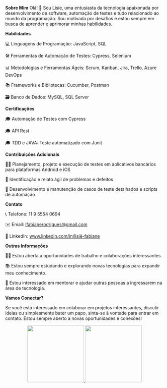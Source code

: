 **Sobre Mim**
Olá! 👋 Sou Lisie, uma entusiasta da tecnologia apaixonada por desenvolvimento de software, automação de testes e tudo relacionado ao mundo da programação. Sou motivada por desafios e estou sempre em busca de aprender e aprimorar minhas habilidades.

**Habilidades**

💻 Linguagens de Programação: JavaScript, SQL

🛠️ Ferramentas de Automação de Testes: Cypress, Selenium

📊 Metodologias e Ferramentas Ágeis: Scrum, Kanban, Jira, Trello, Azure DevOps

📚 Frameworks e Bibliotecas: Cucumber, Postman

🗃️ Banco de Dados: MySQL, SQL Server

**Certificações**

🎓 Automação de Testes com Cypress

🎓 API Rest

🎓 TDD e JAVA: Teste automatizado com Junit

**Contribuições Adicionais**

👩‍💻 Planejamento, projeto e execução de testes em aplicativos bancários para plataformas Android e iOS

📝 Identificação e relato ágil de problemas e defeitos

🔧 Desenvolvimento e manutenção de casos de teste detalhados e scripts de automação

**Contato**

📞 Telefone: 11 9 5554 0694

✉️ Email: lfabianerodrigues@gmail.com

💼 LinkedIn: www.linkedin.com/in/lisiê-fabiane

**Outras Informações**

👨‍💻 Estou aberta a oportunidades de trabalho e colaborações interessantes.

📚 Estou sempre estudando e explorando novas tecnologias para expandir meu conhecimento.

🌱 Estou interessado em mentorar e ajudar outras pessoas a ingressarem na área de tecnologia.

**Vamos Conectar?**

Se você está interessado em colaborar em projetos interessantes, discutir ideias ou simplesmente bater um papo, sinta-se à vontade para entrar em contato. Estou sempre aberto a novas oportunidades e conexões!

<div align="center">
  <a href="https://github.com/LRodriguesF">
  <img height="180em" src="https://github-readme-stats.vercel.app/api?username=LRodriguesF&show_icons=true&theme=dracula&include_all_commits=true&count_private=true"/>
  <img height="180em" src="https://github-readme-stats.vercel.app/api/top-langs/?username=LRodriguesF&layout=compact&langs_count=7&theme=dracula"/>
</div>
  

<!---
LRodriguesF/LRodriguesF is a ✨ special ✨ repository because its `README.md` (this file) appears on your GitHub profile.
You can click the Preview link to take a look at your changes.
--->
